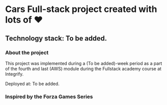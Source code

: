 # Cars Full-stack project created with lots of ❤️ 

## Technology stack: To be added.

### About the project

This project was implemented during a (To be added)-week period as a part of the fourth and last (AWS) module during the Fullstack academy course at Integrify.

Deployed at: To be added.

### Inspired by the Forza Games Series
